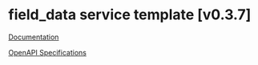 # field_data service template \[v0.3.7\]

[Documentation](https://htmlpreview.github.io/?https://github.com/atlasH2020-templates/field_data/blob/v0.3.7/doc.html)

[OpenAPI Specifications](https://sensorsystems.iais.fraunhofer.de/doc/?url=https://raw.githubusercontent.com/atlasH2020-templates/field_data/v0.3.7/oas)  
